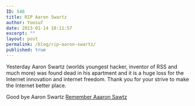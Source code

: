```yaml
---
ID: 546
title: RIP Aaron Swartz
author: Yoosuf
date: 2013-01-14 10:11:57
excerpt: ""
layout: post
permalink: /blog/rip-aaron-swartz/
published: true
---
```

Yesterday Aaron Swartz (worlds youngest hacker, inventor of RSS and much more) was found dead in his apartment and it is a huge loss for the Internet innovation and internet freedom. Thank you for your strive to make the Internet better place.

Good bye Aaron Swartz [Remember Aaaron Sawtz](http://www.rememberaaronsw.com)

